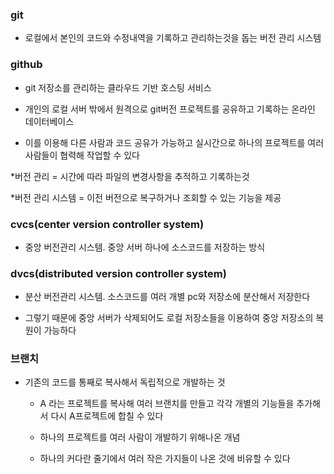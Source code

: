 ### git

* 로컬에서 본인의 코드와 수정내역을 기록하고 관리하는것을 돕는 버전 관리 시스템

### github

* git 저장소를 관리하는 클라우드 기반 호스팅 서비스

* 개인의 로컬 서버 밖에서 원격으로 git버전 프로젝트를 공유하고 기록하는 온라인 데이터베이스

* 이를 이용해 다른 사람과 코드 공유가 가능하고 실시간으로 하나의 프로젝트를 여러 사람들이 협력해 작업할 수 있다

*버전 관리 = 시간에 따라 파일의 변경사항을 추적하고 기록하는것

*버전 관리 시스템 = 이전 버전으로 복구하거나 조회할 수 있는 기능을 제공
   
### cvcs(center version controller system)

* 중앙 버전관리 시스템. 중앙 서버 하나에 소스코드를 저장하는 방식
 
### dvcs(distributed version controller system) 

* 분산 버전관리 시스템. 소스코드를 여러 개별 pc와 저장소에 분산해서 저장한다

* 그렇기 때문에 중앙 서버가 삭제되어도 로컬 저장소들을 이용하여 중앙 저장소의 복원이 가능하다

### 브랜치

* 기존의 코드를 통째로 복사해서 독립적으로 개발하는 것

   - A 라는 프로젝트를 복사해 여러 브랜치를 만들고 각각 개별의 기능들을 추가해서 다시 A프로젝트에 합칠 수 있다
  
   - 하나의 프로젝트를 여러 사람이 개발하기 위해나온 개념
   
   - 하나의 커다란 줄기에서 여러 작은 가지들이 나온 것에 비유할 수 있다
